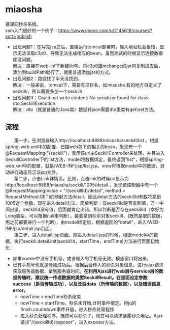 # miaosha
慕课网秒杀系统。   
ssm入门很好的一个例子：https://www.imooc.com/u/2145618/courses?sort=publish    

- 出现问题1：在写完jsp之后，直接运行tomcat部署时，输入地址栏会报错，显示无法读取c3p0，导致无法生成相应的bean。虽然测试的时候显示连接数据库没问题。   
解决：直接在web-inf下新建lib包，将c3p0跟mchange的jar包复制进去后，添加到buildPath就行了，就是普通添加jar的方式。  
- 出现问题2：路径找了半天没找到。   
解决：一般来说，tomcat下，需要有项目名，如miaosha.有的地方自定义了seckill/，所以需要多加一个seckill/  
- 出现问题3：Could not write content: No serializer found for class dto.SeckillExecution  
解决：dto（就是普通的Java类）数据转json需要dto里类有get\set方法。  


## 流程 ##  

&ensp;&ensp;&ensp;&ensp;第一步，在浏览器输入http://localhost:8888/miaosha/seckill/list 。根据spring-web.xml中的配置，扫描web包下的相关的bean，发现有一个@RequestMapping("/seckill")，表示该url由SeckillController来处理，并且进入SeckillController下的list方法，model将数据绑定，最终返回"list"，根据spring-web.xml中的配置，就是/WEB-INF/jsp/list.jsp。view将根据model中的数据，自动进行动态显示该jsp文件。   
&ensp;&ensp;&ensp;&ensp;第二步，点击Link详情页。比如，点击link的时候url显示为http://localhost:8888/miaosha/seckill/1005/detail ，发现该控制器中有一个@RequestMapping(value = "/{seckillId}/detail", method = RequestMethod.GET)的映射方法detail，因此detail方法的seckillId参数将拿到1005这个参数。现在进入detail方法。简单判断：该seckillId是否拿到值，万一中间出错，seckillId没有值，后面就肯定出错。所以判断是否存在seckillId（幸好为Long类型，可以根据null来判断）。接着拿到秒杀对象seckill，{既然是取的数据，用之前都要进行一个判断}，由model绑定后，根据返回的“detail”，进入/WEB-INF/jsp/detail.jsp页面。  
&ensp;&ensp;&ensp;&ensp;第三步，进入detail.jsp页面。刚进入detail.jsp的时候，根据model中的数据，执行seckill.detail.init(seckillId，startTime，endTime)方法进行页面初始化：
- 如果cookie中没有手机号，或者输入的手机号无效。模态窗口将出来。
- 已有手机号也就是登陆成功后。根据后台传入的秒杀对象信息，进行ajax请求获取服务器数据，拿到服务器时间。**在利用Ajax进行web层与service层的数据传输时，建议统一传递数据的类型SeckillResult。在里面设定参数success（是否传输成功），以及泛型data（所传输的数据），以及错误信息error。**
   - nowTime > endTime秒杀结束
   - nowTime < startTime，秒杀未开始,计时事件绑定。待jq的finish.countdown事件开启，进入秒杀处理程序
   - 进入秒杀处理程序。既然可以秒杀了，现在可以请求暴露秒杀地址。Ajax请求"/{seckillId}/exposer"，进入exposer方法。
